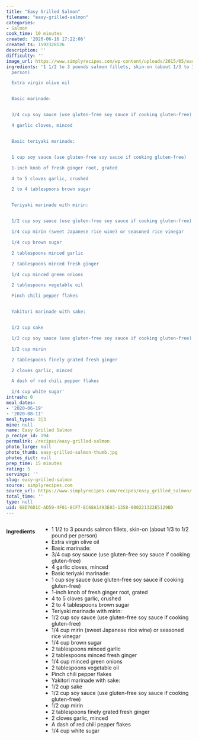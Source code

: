 ```yaml
---
title: "Easy Grilled Salmon"
filename: "easy-grilled-salmon"
categories:
- Salmon
cook_time: 10 minutes
created: '2020-06-16 17:22:06'
created_ts: 1592328126
description: ''
difficulty: ''
image_url: https://www.simplyrecipes.com/wp-content/uploads/2015/05/easy-grilled-salmon-vertical-b-1600-600x837.jpg
ingredients: '1 1/2 to 3 pounds salmon fillets, skin-on (about 1/3 to 1/2 pound per
  person)

  Extra virgin olive oil


  Basic marinade:


  3/4 cup soy sauce (use gluten-free soy sauce if cooking gluten-free)

  4 garlic cloves, minced


  Basic teriyaki marinade:


  1 cup soy sauce (use gluten-free soy sauce if cooking gluten-free)

  1-inch knob of fresh ginger root, grated

  4 to 5 cloves garlic, crushed

  2 to 4 tablespoons brown sugar


  Teriyaki marinade with mirin:


  1/2 cup soy sauce (use gluten-free soy sauce if cooking gluten-free)

  1/4 cup mirin (sweet Japanese rice wine) or seasoned rice vinegar

  1/4 cup brown sugar

  2 tablespoons minced garlic

  2 tablespoons minced fresh ginger

  1/4 cup minced green onions

  2 tablespoons vegetable oil

  Pinch chili pepper flakes


  Yakitori marinade with sake:


  1/2 cup sake

  1/2 cup soy sauce (use gluten-free soy sauce if cooking gluten-free)

  1/2 cup mirin

  2 tablespoons finely grated fresh ginger

  2 cloves garlic, minced

  A dash of red chili pepper flakes

  1/4 cup white sugar'
intrash: 0
meal_dates:
- '2020-06-19'
- '2020-08-11'
meal_types: 3|3
mine: null
name: Easy Grilled Salmon
p_recipe_id: 194
permalink: /recipes/easy-grilled-salmon
photo_large: null
photo_thumb: easy-grilled-salmon-thumb.jpg
photos_dict: null
prep_time: 15 minutes
rating: 5
servings: ''
slug: easy-grilled-salmon
source: simplyrecipes.com
source_url: https://www.simplyrecipes.com/recipes/easy_grilled_salmon/
total_time: ''
type: null
uid: 68D76D1C-AD59-4F01-8CF7-EC68A1493E03-1358-000221322E5129BD
---
```

<div class="large-8 medium-7 columns" id="writeup">	</div><!-- #writeup -->
</div><!-- #row-one -->
<div class="row" id="row-two">	<div class="medium-4 small-5 columns" id="ingredients"><h4>Ingredients</h4><div class="box box-ingredients content"><ul>
<li>1 1/2 to 3 pounds salmon fillets, skin-on (about 1/3 to 1/2 pound per person)</li>
<li>Extra virgin olive oil</li>
<li>Basic marinade:</li>
<li>3/4 cup soy sauce (use gluten-free soy sauce if cooking gluten-free)</li>
<li>4 garlic cloves, minced</li>
<li>Basic teriyaki marinade:</li>
<li>1 cup soy sauce (use gluten-free soy sauce if cooking gluten-free)</li>
<li>1-inch knob of fresh ginger root, grated</li>
<li>4 to 5 cloves garlic, crushed</li>
<li>2 to 4 tablespoons brown sugar</li>
<li>Teriyaki marinade with mirin:</li>
<li>1/2 cup soy sauce (use gluten-free soy sauce if cooking gluten-free)</li>
<li>1/4 cup mirin (sweet Japanese rice wine) or seasoned rice vinegar</li>
<li>1/4 cup brown sugar</li>
<li>2 tablespoons minced garlic</li>
<li>2 tablespoons minced fresh ginger</li>
<li>1/4 cup minced green onions</li>
<li>2 tablespoons vegetable oil</li>
<li>Pinch chili pepper flakes</li>
<li>Yakitori marinade with sake:</li>
<li>1/2 cup sake</li>
<li>1/2 cup soy sauce (use gluten-free soy sauce if cooking gluten-free)</li>
<li>1/2 cup mirin</li>
<li>2 tablespoons finely grated fresh ginger</li>
<li>2 cloves garlic, minced</li>
<li>A dash of red chili pepper flakes</li>
<li>1/4 cup white sugar</li>
</ul>
</div>	</div>	<div class="medium-6 small-7 columns" id="directions">	</div>